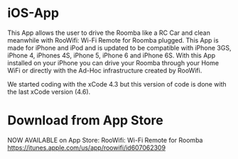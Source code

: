 # iOS-App

This App allows the user to drive the Roomba like a RC Car and clean meanwhile with RooWifi: Wi-Fi Remote for Roomba plugged. This App is made for iPhone and iPod and is updated to be compatible with iPhone 3GS, iPhone 4, iPhones 4S, iPhone 5, iPhone 6 and iPhone 6S. With this App installed on your iPhone you can drive your Roomba through your Home WiFi or directly with the Ad-Hoc infrastructure created by RooWifi.

We started coding with the xCode 4.3 but this version of code is done with the last xCode version (4.6).
# Download from App Store
NOW AVAILABLE on App Store: RooWifi: Wi-Fi Remote for Roomba https://itunes.apple.com/us/app/roowifi/id607062309
